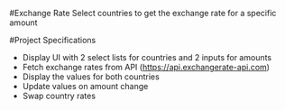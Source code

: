 #Exchange Rate
Select countries to get the exchange rate for a specific amount

#Project Specifications
*   Display UI with 2 select lists for countries and 2 inputs for amounts
*   Fetch exchange rates from API (https://api.exchangerate-api.com)
*   Display the values for both countries
*   Update values on amount change
*   Swap country rates
